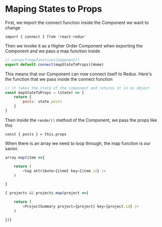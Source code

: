 # Maping States to Props

First, we import the connect function inside the Component we want to change

`import { connect } from 'react-redux'`

Then we invoke it as a Higher Order Component when exporting the Component and we pass a map function inside

```js
// connect(mapfunction(Component))
export default connect(mapStateToProps)(Home)
```

This means that our Component can now connect itself to Redux.
Here's the function that we pass inside the connect function

```js
// it takes the state of the component and returns it in an object
const mapStateToProps = (state) => {
    return {
        posts: state.posts
    }
}
```

Then inside the `render()` method of the Component, we pass the props like this

`const { posts } = this.props`

When there is an array we need to loop through, the map function is our savior.

```js
array.map(item =>{

    return (
        <tag attribute={item} key={item.id} />
    )

}

{ projects && projects.map(project =>{

    return (
        <ProjectSummary project={project} key={project.id} />
    )

})}
```
